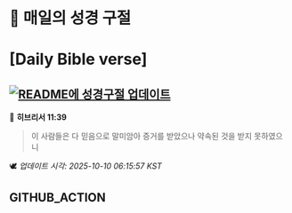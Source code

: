 # 🙏 매일의 성경 구절
# [Daily Bible verse]
## [![README에 성경구절 업데이트](https://github.com/DONGSUKA/first_test/actions/workflows/update-readme-bible.yml/badge.svg)](https://github.com/DONGSUKA/first_test/actions/workflows/update-readme-bible.yml)
<!-- START_BIBLE_VERSE -->
📖 **히브리서 11:39**
> 이 사람들은 다 믿음으로 말미암아 증거를 받았으나 약속된 것을 받지 못하였으니

🕊️ _업데이트 시각: 2025-10-10 06:15:57 KST_
  <!-- END_BIBLE_VERSE -->
## GITHUB_ACTION
